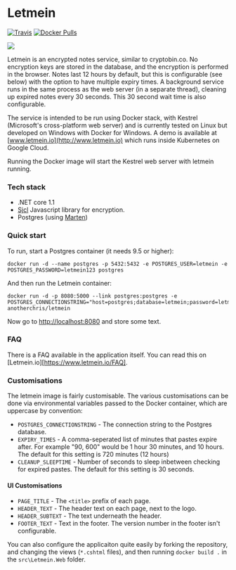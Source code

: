 # Letmein

[![Travis](https://img.shields.io/travis/yetanotherchris/letmein.svg)](https://travis-ci.org/yetanotherchris/letmein)
[![Docker Pulls](https://img.shields.io/docker/pulls/anotherchris/letmein.svg)](https://hub.docker.com/r/anotherchris/letmein/)

![](https://github.com/yetanotherchris/letmein/raw/master/src/Letmein.Web/wwwroot/images/favicon.png)

Letmein is an encrypted notes service, similar to cryptobin.co. No encryption keys are stored in the database, and the encryption is performed in the browser. Notes last 12 hours by default, but this is configurable (see below) with the option to have multiple expiry times. A background service runs in the same process as the web server (in a separate thread), cleaning up expired notes every 30 seconds. This 30 second wait time is also configurable.

The service is intended to be run using Docker stack, with Kestrel (Microsoft's cross-platform web server) and is currently tested on Linux but developed on Windows with Docker for Windows. A demo is available at [www.letmein.io](http://www.letmein.io) which runs inside Kubernetes on Google Cloud.

Running the Docker image will start the Kestrel web server with letmein running.

### Tech stack

- .NET core 1.1
- [Sjcl](https://github.com/bitwiseshiftleft/sjcl) Javascript library for encryption.
- Postgres (using [Marten](https://github.com/JasperFx/marten))

### Quick start

To run, start a Postgres container (it needs 9.5 or higher):

    docker run -d --name postgres -p 5432:5432 -e POSTGRES_USER=letmein -e POSTGRES_PASSWORD=letmein123 postgres 

And then run the Letmein container:

    docker run -d -p 8080:5000 --link postgres:postgres -e POSTGRES_CONNECTIONSTRING="host=postgres;database=letmein;password=letmein123;username=letmein" anotherchris/letmein

Now go to [http://localhost:8080](http://localhost:8080) and store some text.

### FAQ

There is a FAQ available in the application itself. You can read this on [Letmein.io][https://www.letmein.io/FAQ].

### Customisations

The letmein image is fairly customisable. The various customisations can be done via environmental variables passed to the Docker container, which are uppercase by convention:

- `POSTGRES_CONNECTIONSTRING` - The connection string to the Postgres database.
- `EXPIRY_TIMES` - A comma-seperated list of minutes that pastes expire after. For example "90, 600" would be 1 hour 30 minutes, and 10 hours. The default for this setting is 720 minutes (12 hours)
- `CLEANUP_SLEEPTIME` - Number of seconds to sleep inbetween checking for expired pastes. The default for this setting is 30 seconds.

#### UI Customisations

- `PAGE_TITLE` - The `<title>` prefix of each page.
- `HEADER_TEXT` - The header text on each page, next to the logo.
- `HEADER_SUBTEXT` - The text underneath the header.
- `FOOTER_TEXT` - Text in the footer. The version number in the footer isn't configurable.

You can also configure the applicaiton quite easily by forking the repository, and changing the views (`*.cshtml` files), and then running `docker build .` in the `src\Letmein.Web` folder.